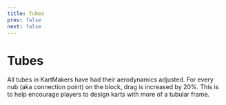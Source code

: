 ```yaml
---
title: Tubes
prev: false
next: false
---
```

# Tubes
All tubes in KartMakers have had their aerodynamics adjusted. For every nub (aka connection point) on the block, drag is increased by 20%. This is to help encourage players to design karts with more of a tubular frame.